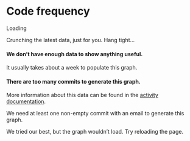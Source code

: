 # Code frequency

Loading

Crunching the latest data, just for you. Hang tight…

#### We don’t have enough data to show anything useful.

It usually takes about a week to populate this graph.

#### There are too many commits to generate this graph.

More information about this data can be found in the [activity documentation](https://docs.github.com/repositories/viewing-activity-and-data-for-your-repository/analyzing-changes-to-a-repositorys-content).

We need at least one non-empty commit with an email to generate this graph.

We tried our best, but the graph wouldn’t load. Try reloading the page.
